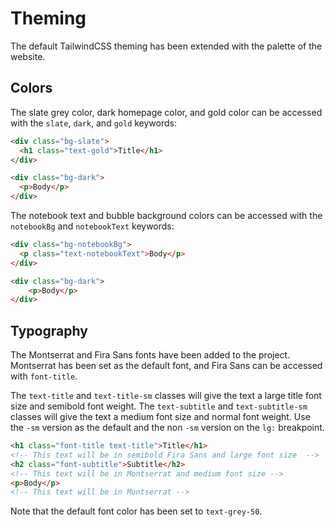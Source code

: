 # Theming

The default TailwindCSS theming has been extended with the palette of the website.

## Colors

The slate grey color, dark homepage color, and gold color can be accessed with the `slate`, `dark`, and `gold` keywords:

```html
<div class="bg-slate">
  <h1 class="text-gold">Title</h1>
</div>

<div class="bg-dark">
  <p>Body</p>
</div>
```

The notebook text and bubble background colors can be accessed with the `notebookBg` and `notebookText` keywords:

```html
<div class="bg-notebookBg">
  <p class="text-notebookText">Body</p>
</div>

<div class="bg-dark">
    <p>Body</p>
</div>
```

## Typography

The Montserrat and Fira Sans fonts have been added to the project. Montserrat has been set as the default font, and Fira Sans can be accessed with `font-title`.

The `text-title` and `text-title-sm` classes will give the text a large title font size and semibold font weight. The `text-subtitle` and `text-subtitle-sm` classes will give the text a medium font size and normal font weight. Use the `-sm` version as the default and the non `-sm` version on the `lg:` breakpoint.

```html
<h1 class="font-title text-title">Title</h1>
<!-- This text will be in semibold Fira Sans and large font size  -->
<h2 class="font-subtitle">Subtitle</h2>
<!-- This text will be in Montserrat and medium font size -->
<p>Body</p>
<!-- This text will be in Montserrat -->
```

Note that the default font color has been set to `text-grey-50`.
